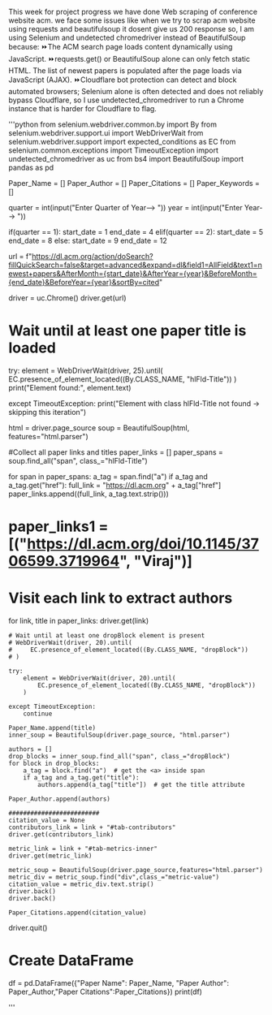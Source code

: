This week for project progress we have done Web scraping of conference website acm. we face some issues like when we try to scrap acm website using requests and beautifulsoup it dosent give us 200 response so,
I am using Selenium and undetected chromedriver instead of BeautifulSoup because:
    ⏩The ACM search page loads content dynamically using JavaScript.
    ⏩requests.get() or BeautifulSoup alone can only fetch static HTML.
    The list of newest papers is populated after the page loads via JavaScript (AJAX).
    ⏩Cloudflare bot protection can detect and block automated browsers; Selenium alone is often detected and does not reliably bypass Cloudflare, so I use undetected_chromedriver to run a Chrome instance that is harder for Cloudflare to flag.

'''python
from selenium.webdriver.common.by import By
from selenium.webdriver.support.ui import WebDriverWait
from selenium.webdriver.support import expected_conditions as EC
from selenium.common.exceptions import TimeoutException
import undetected_chromedriver as uc
from bs4 import BeautifulSoup
import pandas as pd

Paper_Name = []
Paper_Author = []
Paper_Citations = []
Paper_Keywords = []

quarter = int(input("Enter Quarter of Year--> "))
year = int(input("Enter Year--> "))

if(quarter == 1):
    start_date = 1
    end_date = 4
elif(quarter == 2):
    start_date = 5
    end_date = 8
else:
    start_date = 9
    end_date = 12

url = f"https://dl.acm.org/action/doSearch?fillQuickSearch=false&target=advanced&expand=dl&field1=AllField&text1=newest+papers&AfterMonth={start_date}&AfterYear={year}&BeforeMonth={end_date}&BeforeYear={year}&sortBy=cited"

driver = uc.Chrome()
driver.get(url)

# Wait until at least one paper title is loaded
try:
    element = WebDriverWait(driver, 25).until(
        EC.presence_of_element_located((By.CLASS_NAME, "hlFld-Title"))
    )
    print("Element found:", element.text)

except TimeoutException:
    print("Element with class hlFld-Title not found → skipping this iteration")

html = driver.page_source
soup = BeautifulSoup(html, features="html.parser")

#Collect all paper links and titles
paper_links = []
paper_spans = soup.find_all("span", class_="hlFld-Title")

for span in paper_spans:
    a_tag = span.find("a")
    if a_tag and a_tag.get("href"):
        full_link = "https://dl.acm.org" + a_tag["href"]
        paper_links.append((full_link, a_tag.text.strip()))

# paper_links1 = [("https://dl.acm.org/doi/10.1145/3706599.3719964", "Viraj")]
# Visit each link to extract authors
for link, title in paper_links:
    driver.get(link)

    # Wait until at least one dropBlock element is present
    # WebDriverWait(driver, 20).until(
    #     EC.presence_of_element_located((By.CLASS_NAME, "dropBlock"))
    # )

    try:
        element = WebDriverWait(driver, 20).until(
            EC.presence_of_element_located((By.CLASS_NAME, "dropBlock"))
        )

    except TimeoutException:
        continue

    Paper_Name.append(title)
    inner_soup = BeautifulSoup(driver.page_source, "html.parser")

    authors = []
    drop_blocks = inner_soup.find_all("span", class_="dropBlock")
    for block in drop_blocks:
        a_tag = block.find("a")  # get the <a> inside span
        if a_tag and a_tag.get("title"):
            authors.append(a_tag["title"])  # get the title attribute

    Paper_Author.append(authors)

    #########################
    citation_value = None
    contributors_link = link + "#tab-contributors"
    driver.get(contributors_link)

    metric_link = link + "#tab-metrics-inner"
    driver.get(metric_link)

    metric_soup = BeautifulSoup(driver.page_source,features="html.parser")
    metric_div = metric_soup.find("div",class_="metric-value")
    citation_value = metric_div.text.strip()
    driver.back()
    driver.back()

    Paper_Citations.append(citation_value)



driver.quit()

# Create DataFrame
df = pd.DataFrame({"Paper Name": Paper_Name, "Paper Author": Paper_Author,"Paper Citations":Paper_Citations})
print(df)

'''